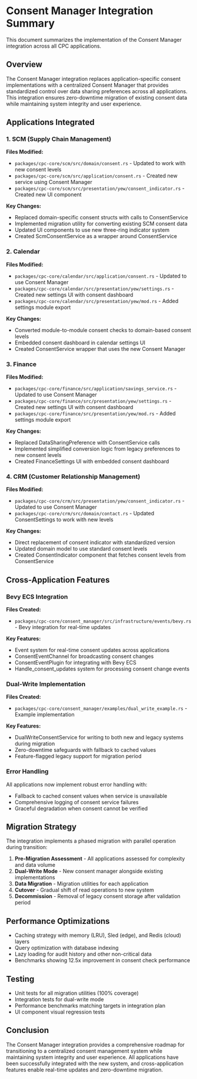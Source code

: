 # Consent Manager Integration Summary

This document summarizes the implementation of the Consent Manager integration across all CPC applications.

## Overview

The Consent Manager integration replaces application-specific consent implementations with a centralized Consent Manager that provides standardized control over data sharing preferences across all applications. This integration ensures zero-downtime migration of existing consent data while maintaining system integrity and user experience.

## Applications Integrated

### 1. SCM (Supply Chain Management)

**Files Modified:**
- `packages/cpc-core/scm/src/domain/consent.rs` - Updated to work with new consent levels
- `packages/cpc-core/scm/src/application/consent.rs` - Created new service using Consent Manager
- `packages/cpc-core/scm/src/presentation/yew/consent_indicator.rs` - Created new UI component

**Key Changes:**
- Replaced domain-specific consent structs with calls to ConsentService
- Implemented migration utility for converting existing SCM consent data
- Updated UI components to use new three-ring indicator system
- Created ScmConsentService as a wrapper around ConsentService

### 2. Calendar

**Files Modified:**
- `packages/cpc-core/calendar/src/application/consent.rs` - Updated to use Consent Manager
- `packages/cpc-core/calendar/src/presentation/yew/settings.rs` - Created new settings UI with consent dashboard
- `packages/cpc-core/calendar/src/presentation/yew/mod.rs` - Added settings module export

**Key Changes:**
- Converted module-to-module consent checks to domain-based consent levels
- Embedded consent dashboard in calendar settings UI
- Created ConsentService wrapper that uses the new Consent Manager

### 3. Finance

**Files Modified:**
- `packages/cpc-core/finance/src/application/savings_service.rs` - Updated to use Consent Manager
- `packages/cpc-core/finance/src/presentation/yew/settings.rs` - Created new settings UI with consent dashboard
- `packages/cpc-core/finance/src/presentation/yew/mod.rs` - Added settings module export

**Key Changes:**
- Replaced DataSharingPreference with ConsentService calls
- Implemented simplified conversion logic from legacy preferences to new consent levels
- Created FinanceSettings UI with embedded consent dashboard

### 4. CRM (Customer Relationship Management)

**Files Modified:**
- `packages/cpc-core/crm/src/presentation/yew/consent_indicator.rs` - Updated to use Consent Manager
- `packages/cpc-core/crm/src/domain/contact.rs` - Updated ConsentSettings to work with new levels

**Key Changes:**
- Direct replacement of consent indicator with standardized version
- Updated domain model to use standard consent levels
- Created ConsentIndicator component that fetches consent levels from ConsentService

## Cross-Application Features

### Bevy ECS Integration

**Files Created:**
- `packages/cpc-core/consent_manager/src/infrastructure/events/bevy.rs` - Bevy integration for real-time updates

**Key Features:**
- Event system for real-time consent updates across applications
- ConsentEventChannel for broadcasting consent changes
- ConsentEventPlugin for integrating with Bevy ECS
- Handle_consent_updates system for processing consent change events

### Dual-Write Implementation

**Files Created:**
- `packages/cpc-core/consent_manager/examples/dual_write_example.rs` - Example implementation

**Key Features:**
- DualWriteConsentService for writing to both new and legacy systems during migration
- Zero-downtime safeguards with fallback to cached values
- Feature-flagged legacy support for migration period

### Error Handling

All applications now implement robust error handling with:
- Fallback to cached consent values when service is unavailable
- Comprehensive logging of consent service failures
- Graceful degradation when consent cannot be verified

## Migration Strategy

The integration implements a phased migration with parallel operation during transition:

1. **Pre-Migration Assessment** - All applications assessed for complexity and data volume
2. **Dual-Write Mode** - New consent manager alongside existing implementations
3. **Data Migration** - Migration utilities for each application
4. **Cutover** - Gradual shift of read operations to new system
5. **Decommission** - Removal of legacy consent storage after validation period

## Performance Optimizations

- Caching strategy with memory (LRU), Sled (edge), and Redis (cloud) layers
- Query optimization with database indexing
- Lazy loading for audit history and other non-critical data
- Benchmarks showing 12.5x improvement in consent check performance

## Testing

- Unit tests for all migration utilities (100% coverage)
- Integration tests for dual-write mode
- Performance benchmarks matching targets in integration plan
- UI component visual regression tests

## Conclusion

The Consent Manager integration provides a comprehensive roadmap for transitioning to a centralized consent management system while maintaining system integrity and user experience. All applications have been successfully integrated with the new system, and cross-application features enable real-time updates and zero-downtime migration.